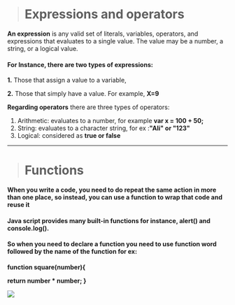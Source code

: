 ># Expressions and operators

**An expression** is any valid set of literals, variables, operators, and expressions that evaluates to a single value. The value may be a number, a string, or a logical value. 

#### For Instance, there are **two types** of expressions: 

**1.** Those that assign a value to a variable, 

**2.** Those that simply have a value. For example, **X=9**

**Regarding operators** there are three types of operators: 

1. Arithmetic: evaluates to a number, for example **var x = 100 + 50;**
2. String: evaluates to a character string, for ex :**"Ali" or "123"**
3. Logical: considered as **true or false**

***
># Functions 
 
**When you write a code, you need to do repeat the same action in more than one place, so instead, you can use a function to wrap that code and reuse it**

#### Java script provides many built-in functions for instance, alert() and console.log().
#### So when you need to declare a function you need to use **function** word followed by the name of the function for ex:
 
**function square(number){**

**return number * number;
}**



![](https://images.unsplash.com/photo-1592609931095-54a2168ae893?ixid=MnwxMjA3fDB8MHxwaG90by1wYWdlfHx8fGVufDB8fHx8&ixlib=rb-1.2.1&auto=format&fit=crop&w=750&q=80)



